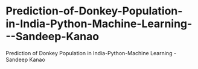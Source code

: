 # Prediction-of-Donkey-Population-in-India-Python-Machine-Learning---Sandeep-Kanao
Prediction of Donkey Population in India-Python-Machine Learning - Sandeep Kanao
